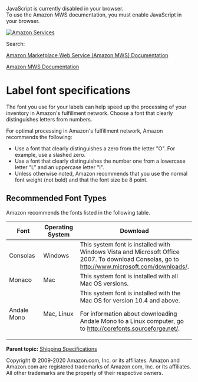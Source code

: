 <div id="MWSDX_noscript">

JavaScript is currently disabled in your browser.  
To use the Amazon MWS documentation, you must enable JavaScript in your
browser.

</div>

<div id="MWSDX_divtop">

[![Amazon
Services](https://images-na.ssl-images-amazon.com/images/G/08/mwsportal/fr_FR/amazonservices.gif "Amazon Services")](http://services.amazon.fr)

<div id="MWSDX_search">

<span id="MWSDX_searchlbl">Search:</span>

</div>

  
<span id="MWSDX_titlebar">[Amazon Marketplace Web Service (Amazon MWS)
Documentation](https://developer.amazonservices.fr/gp/mws/docs.html)</span>

</div>

<div id="MWSDX_divbottom">

<div id="MWSDX_divleft">

<div id="MWSDX_toc">

</div>

</div>

<div id="MWSDX_divright">

<div id="MWSDX_content">

<span id="MWSDX_breadcrumbs">[Amazon MWS
Documentation](https://developer.amazonservices.fr/gp/mws/docs.html)</span>

# Label font specifications

<div class="body conbody">

The font you use for your labels can help speed up the processing of
your inventory in <span class="ph">Amazon's fulfillment network</span>.
Choose a font that clearly distinguishes letters from numbers.

For optimal processing in <span class="ph">Amazon's fulfillment
network</span>, Amazon recommends the following:

-   Use a font that clearly distinguishes a zero from the letter "O".
    For example, use a slashed zero.
-   Use a font that clearly distinguishes the number one from a
    lowercase letter "L" and an uppercase letter "I".
-   Unless otherwise noted, Amazon recommends that you use the normal
    font weight (not bold) and that the font size be 8 point.

<div class="section">

## Recommended Font Types

Amazon recommends the fonts listed in the following table.

<div class="tablenoborder">

<table id="FBAGuide_LabelFontSpec__ResponseElementsTable" class="table" data-cellpadding="4" data-cellspacing="0" data-summary="" data-frame="border" data-border="1" data-rules="all">
<colgroup>
<col style="width: 33%" />
<col style="width: 33%" />
<col style="width: 33%" />
</colgroup>
<thead class="thead" data-align="left">
<tr class="header row">
<th id="d26542e91" class="entry" data-valign="top" width="21.14164904862579%">Font</th>
<th id="d26542e94" class="entry" data-valign="top" width="30.866807610993654%">Operating System</th>
<th id="d26542e97" class="entry" data-valign="top" width="47.991543340380545%">Download</th>
</tr>
</thead>
<tbody class="tbody">
<tr class="odd row">
<td class="entry" data-valign="top" width="21.14164904862579%" headers="d26542e91 ">Consolas</td>
<td class="entry" data-valign="top" width="30.866807610993654%" headers="d26542e94 ">Windows</td>
<td class="entry" data-valign="top" width="47.991543340380545%" headers="d26542e97 ">This system font is installed with Windows Vista and Microsoft Office 2007. To download Consolas, go to <a href="http://www.microsoft.com/downloads/" class="xref">http://www.microsoft.com/downloads/</a>.</td>
</tr>
<tr class="even row">
<td class="entry" data-valign="top" width="21.14164904862579%" headers="d26542e91 ">Monaco</td>
<td class="entry" data-valign="top" width="30.866807610993654%" headers="d26542e94 ">Mac</td>
<td class="entry" data-valign="top" width="47.991543340380545%" headers="d26542e97 ">This system font is installed with all Mac OS versions.</td>
</tr>
<tr class="odd row">
<td class="entry" data-valign="top" width="21.14164904862579%" headers="d26542e91 ">Andale Mono</td>
<td class="entry" data-valign="top" width="30.866807610993654%" headers="d26542e94 ">Mac, Linux</td>
<td class="entry" data-valign="top" width="47.991543340380545%" headers="d26542e97 ">This system font is installed with the Mac OS for version 10.4 and above.
<p>For information about downloading Andale Mono to a Linux computer, go to <a href="http://corefonts.sourceforge.net/" class="xref">http://corefonts.sourceforge.net/</a>.</p></td>
</tr>
</tbody>
</table>

</div>

</div>

</div>

<div class="related-links">

<div class="familylinks">

<div class="parentlink">

**Parent topic:**
<a href="../fba_guide/FBAGuide_ShippingSpecs.md" class="link">Shipping Specifications</a>

</div>

</div>

</div>

<div id="MWSDX_footer">

Copyright © 2009-2020 Amazon.com, Inc. or its affiliates. Amazon and
Amazon.com are registered trademarks of Amazon.com, Inc. or its
affiliates. All other trademarks are the property of their respective
owners.

</div>

</div>

</div>

<div style="clear: both;">

</div>

</div>
